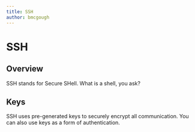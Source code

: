 ```yaml
---
title: SSH
author: bmcgough
---
```


# SSH

## Overview

SSH stands for Secure SHell. What is a shell, you ask?

## Keys

SSH uses pre-generated keys to securely encrypt all communication. You can also use keys as a form of authentication.
